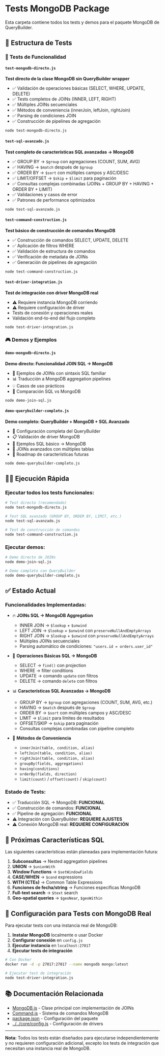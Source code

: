 # Tests MongoDB Package

Esta carpeta contiene todos los tests y demos para el paquete MongoDB de QueryBuilder.

## 📁 Estructura de Tests

### 🧪 **Tests de Funcionalidad**

#### `test-mongodb-directo.js`
**Test directo de la clase MongoDB sin QueryBuilder wrapper**
- ✅ Validación de operaciones básicas (SELECT, WHERE, UPDATE, DELETE)
- ✅ Tests completos de JOINs (INNER, LEFT, RIGHT)
- ✅ Múltiples JOINs secuenciales
- ✅ Métodos de conveniencia (innerJoin, leftJoin, rightJoin)
- ✅ Parsing de condiciones JOIN
- ✅ Construcción de pipelines de agregación

```bash
node test-mongodb-directo.js
```

#### `test-sql-avanzado.js`
**Test completo de características SQL avanzadas → MongoDB**
- ✅ GROUP BY → `$group` con agregaciones (COUNT, SUM, AVG)
- ✅ HAVING → `$match` después de `$group`
- ✅ ORDER BY → `$sort` con múltiples campos y ASC/DESC
- ✅ LIMIT/OFFSET → `$skip` + `$limit` para paginación
- ✅ Consultas complejas combinadas (JOINs + GROUP BY + HAVING + ORDER BY + LIMIT)
- ✅ Validaciones y casos de error
- ✅ Patrones de performance optimizados

```bash
node test-sql-avanzado.js
```

#### `test-command-construction.js`
**Test básico de construcción de comandos MongoDB**
- ✅ Construcción de comandos SELECT, UPDATE, DELETE
- ✅ Aplicación de filtros WHERE
- ✅ Validación de estructura de comandos
- ✅ Verificación de metadata de JOINs
- ✅ Generación de pipelines de agregación

```bash
node test-command-construction.js
```

#### `test-driver-integration.js`
**Test de integración con driver MongoDB real**
- ⚠️ Requiere instancia MongoDB corriendo
- ⚠️ Requiere configuración de driver
- Tests de conexión y operaciones reales
- Validación end-to-end del flujo completo

```bash
node test-driver-integration.js
```

### 🎮 **Demos y Ejemplos**

#### `demo-mongodb-directo.js`
**Demo directo: Funcionalidad JOIN SQL → MongoDB**
- 🔗 Ejemplos de JOINs con sintaxis SQL familiar
- 📊 Traducción a MongoDB aggregation pipelines
- 💡 Casos de uso prácticos
- 🎯 Comparación SQL vs MongoDB

```bash
node demo-join-sql.js
```

#### `demo-querybuilder-completo.js`
**Demo completo: QueryBuilder + MongoDB + SQL Avanzado**
- 🚀 Configuración completa del QueryBuilder
- 📋 Validación de driver MongoDB
- 🔸 Ejemplos SQL básico → MongoDB
- 🔗 JOINs avanzados con múltiples tablas
- 🎯 Roadmap de características futuras

```bash
node demo-querybuilder-completo.js
```

## 🏃‍♂️ **Ejecución Rápida**

### Ejecutar todos los tests funcionales:
```bash
# Test directo (recomendado)
node test-mongodb-directo.js

# Test SQL avanzado (GROUP BY, ORDER BY, LIMIT, etc.)
node test-sql-avanzado.js

# Test de construcción de comandos
node test-command-construction.js
```

### Ejecutar demos:
```bash
# Demo directo de JOINs
node demo-join-sql.js

# Demo completo con QueryBuilder
node demo-querybuilder-completo.js
```

## ✅ **Estado Actual**

### **Funcionalidades Implementadas:**
- 🔥 **JOINs SQL → MongoDB Aggregation**
  - INNER JOIN → `$lookup` + `$unwind`
  - LEFT JOIN → `$lookup` + `$unwind` con `preserveNullAndEmptyArrays`
  - RIGHT JOIN → `$lookup` + `$unwind` con `preserveNullAndEmptyArrays`
  - Múltiples JOINs secuenciales
  - Parsing automático de condiciones: `"users.id = orders.user_id"`

- 🔧 **Operaciones Básicas SQL → MongoDB**
  - SELECT → `find()` con projection
  - WHERE → filter conditions
  - UPDATE → comando `update` con filtros
  - DELETE → comando `delete` con filtros

- 📊 **Características SQL Avanzadas → MongoDB**
  - GROUP BY → `$group` con agregaciones (COUNT, SUM, AVG, etc.)
  - HAVING → `$match` después de `$group`
  - ORDER BY → `$sort` con múltiples campos y ASC/DESC
  - LIMIT → `$limit` para límites de resultados
  - OFFSET/SKIP → `$skip` para paginación
  - Consultas complejas combinadas con pipeline completo

- 🎯 **Métodos de Conveniencia**
  - `innerJoin(table, condition, alias)`
  - `leftJoin(table, condition, alias)`
  - `rightJoin(table, condition, alias)`
  - `groupBy(fields, aggregations)`
  - `having(conditions)`
  - `orderBy(fields, direction)`
  - `limit(count)` / `offset(count)` / `skip(count)`

### **Estado de Tests:**
- ✅ Traducción SQL → MongoDB: **FUNCIONAL**
- ✅ Construcción de comandos: **FUNCIONAL**
- ✅ Pipeline de agregación: **FUNCIONAL**
- ⚠️ Integración con QueryBuilder: **REQUIERE AJUSTES**
- ⚠️ Conexión MongoDB real: **REQUIERE CONFIGURACIÓN**

## 🎯 **Próximas Características SQL**

Las siguientes características están planeadas para implementación futura:

1. **Subconsultas** → Nested aggregation pipelines
2. **UNION** → `$unionWith`
3. **Window Functions** → `$setWindowFields`
4. **CASE/WHEN** → `$cond` expressions
5. **WITH (CTEs)** → Common Table Expressions
6. **Funciones de fecha/string** → Funciones específicas MongoDB
7. **Full-text search** → `$text` search
8. **Geo-spatial queries** → `$geoNear`, `$geoWithin`

## 🔧 **Configuración para Tests con MongoDB Real**

Para ejecutar tests con una instancia real de MongoDB:

1. **Instalar MongoDB** localmente o usar Docker
2. **Configurar conexión** en `config.js`
3. **Ejecutar instancia** en `localhost:27017`
4. **Ejecutar tests de integración**

```bash
# Con Docker
docker run -d -p 27017:27017 --name mongodb mongo:latest

# Ejecutar test de integración
node test-driver-integration.js
```

## 📚 **Documentación Relacionada**

- [MongoDB.js](../MongoDB.js) - Clase principal con implementación de JOINs
- [Command.js](../Command.js) - Sistema de comandos MongoDB
- [package.json](../package.json) - Configuración del paquete
- [../../core/config.js](../../core/config.js) - Configuración de drivers

---

**Nota:** Todos los tests están diseñados para ejecutarse independientemente y no requieren configuración adicional, excepto los tests de integración que necesitan una instancia real de MongoDB.